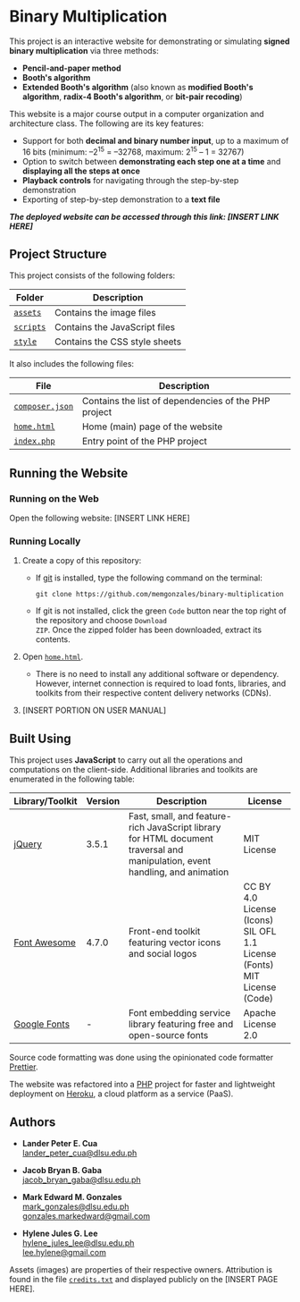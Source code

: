 # Binary Multiplication
This project is an interactive website for demonstrating or simulating **signed binary multiplication** via three methods:
- **Pencil-and-paper method**
- **Booth's algorithm**
- **Extended Booth's algorithm** (also known as **modified Booth's algorithm**, **radix-4 Booth's algorithm**, or **bit-pair recoding**)

This website is a major course output in a computer organization and architecture class. The following are its key features:
- Support for both **decimal and binary number input**, up to a maximum of 16 bits (minimum: &ndash;2<sup>15</sup> = &ndash;32768, maximum: 2<sup>15</sup> &ndash; 1 = 32767)
- Option to switch between **demonstrating each step one at a time** and **displaying all the steps at once**
- **Playback controls** for navigating through the step-by-step demonstration
- Exporting of step-by-step demonstration to a **text file**

***The deployed website can be accessed through this link: [INSERT LINK HERE]***

## Project Structure
This project consists of the following folders:

Folder | Description
-- | --
[`assets`](https://github.com/memgonzales/binary-multiplication/tree/master/assets) | Contains the image files
[`scripts`](https://github.com/memgonzales/binary-multiplication/tree/master/scripts) | Contains the JavaScript files
[`style`](https://github.com/memgonzales/binary-multiplication/tree/master/style) | Contains the CSS style sheets

It also includes the following files:

File | Description
-- | --
[`composer.json`](https://github.com/memgonzales/binary-multiplication/blob/master/composer.json) | Contains the list of dependencies of the PHP project
[`home.html`](https://github.com/memgonzales/binary-multiplication/blob/master/home.html) | Home (main) page of the website
[`index.php`](https://github.com/memgonzales/binary-multiplication/blob/master/index.php) | Entry point of the PHP project

## Running the Website
### Running on the Web
Open the following website: [INSERT LINK HERE]

### Running Locally
1. Create a copy of this repository:
   - If [git](https://git-scm.com/downloads) is installed, type the following command on the terminal:
   
     ```
     git clone https://github.com/memgonzales/binary-multiplication
     ```
      
   - If git is not installed, click the green <code>Code</code> button near the top right of the repository and choose <code>Download ZIP</code>. Once the zipped folder has been downloaded, extract its contents.
   
2. Open [`home.html`](https://github.com/memgonzales/binary-multiplication/blob/master/home.html). 
   - There is no need to install any additional software or dependency. However, internet connection is required to load fonts, libraries, and toolkits from their respective content delivery networks (CDNs).

3. [INSERT PORTION ON USER MANUAL]

## Built Using
This project uses **JavaScript** to carry out all the operations and computations on the client-side. Additional libraries and toolkits are enumerated in the following table:

Library/Toolkit | Version | Description | License
-- | -- | -- | --
[jQuery](https://jquery.com/) | 3.5.1 | Fast, small, and feature-rich JavaScript library for HTML document traversal and manipulation, event handling, and animation | MIT License
[Font Awesome](https://fontawesome.com/) | 4.7.0 | Front-end toolkit featuring vector icons and social logos | CC BY 4.0 License (Icons)<br>SIL OFL 1.1 License (Fonts)<br>MIT License (Code)
[Google Fonts](https://fonts.google.com/) | - | Font embedding service library featuring free and open-source fonts | Apache License 2.0

Source code formatting was done using the opinionated code formatter [Prettier](https://prettier.io/).

The website was refactored into a [PHP](https://www.php.net/) project for faster and lightweight deployment on [Heroku](https://dashboard.heroku.com/), a cloud platform as a service (PaaS).

## Authors
- <b>Lander Peter E. Cua</b> <br/>
  lander_peter_cua@dlsu.edu.ph <br/>
  
- <b>Jacob Bryan B. Gaba</b> <br/>
  jacob_bryan_gaba@dlsu.edu.ph <br/>
  
- <b>Mark Edward M. Gonzales</b> <br/>
  mark_gonzales@dlsu.edu.ph <br/>
  gonzales.markedward@gmail.com <br/>
  
- <b>Hylene Jules G. Lee</b> <br/>
  hylene_jules_lee@dlsu.edu.ph <br/>
  lee.hylene@gmail.com
  
Assets (images) are properties of their respective owners. Attribution is found in the file [`credits.txt`](https://github.com/memgonzales/binary-multiplication/blob/master/credits.txt) and displayed publicly on the [INSERT PAGE HERE].
